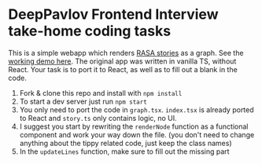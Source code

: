 # DeepPavlov Frontend Interview take-home coding tasks

This is a simple webapp which renders [RASA stories](https://legacy-docs-v1.rasa.com/nlu/training-data-format/#markdown-format) as a graph. See the [working demo here](https://relaxed-blackwell-81791b.netlify.app/). The original app was written in vanilla TS, without React. Your task is to port it to React, as well as to fill out a blank in the code.


1. Fork & clone this repo and install with `npm install`
2. To start a dev server just run `npm start`
2. You only need to port the code in `graph.tsx`. `index.tsx` is already ported to React and `story.ts` only contains logic, no UI.
3. I suggest you start by rewriting the `renderNode` function as a functional component and work your way down the file. (you don't need to change anything about the tippy related code, just keep the class names)
4. In the `updateLines` function, make sure to fill out the missing part